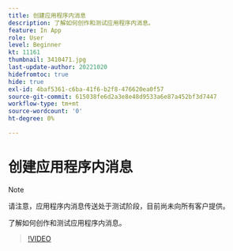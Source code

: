 ```yaml
---
title: 创建应用程序内消息
description: 了解如何创作和测试应用程序内消息。
feature: In App
role: User
level: Beginner
kt: 11161
thumbnail: 3410471.jpg
last-update-author: 20221020
hidefromtoc: true
hide: true
exl-id: 4baf5361-c6ba-41f6-b2f8-476620ea0f57
source-git-commit: 615038fe6d2a3e8e48d9533a6e87a452bf3d7447
workflow-type: tm+mt
source-wordcount: '0'
ht-degree: 0%

---
```


# 创建应用程序内消息

>[!NOTE]
> 
> 请注意，应用程序内消息传送处于测试阶段，目前尚未向所有客户提供。

了解如何创作和测试应用程序内消息。

>[!VIDEO](https://video.tv.adobe.com/v/3410471?quality=12&learn=on)
